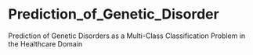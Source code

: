 # Prediction_of_Genetic_Disorder
Prediction of Genetic Disorders as a Multi-Class Classification Problem in the Healthcare Domain
